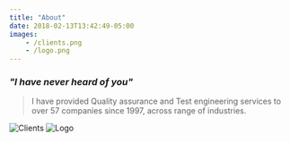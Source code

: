 ```yaml
---
title: "About"
date: 2018-02-13T13:42:49-05:00
images:
    - /clients.png
    - /logo.png
---
```

### _"I have never heard of you"_

> I have provided Quality assurance and Test engineering services to over 57 companies since 1997, across range of industries.

![Clients](/clients.png)
![Logo](/logo.png)
